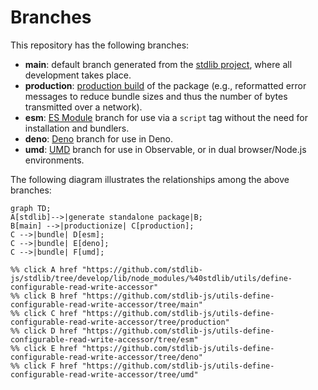 <!--

@license Apache-2.0

Copyright (c) 2022 The Stdlib Authors.

Licensed under the Apache License, Version 2.0 (the "License");
you may not use this file except in compliance with the License.
You may obtain a copy of the License at

    http://www.apache.org/licenses/LICENSE-2.0

Unless required by applicable law or agreed to in writing, software
distributed under the License is distributed on an "AS IS" BASIS,
WITHOUT WARRANTIES OR CONDITIONS OF ANY KIND, either express or implied.
See the License for the specific language governing permissions and
limitations under the License.

-->

# Branches

This repository has the following branches:

-   **main**: default branch generated from the [stdlib project][stdlib-url], where all development takes place.
-   **production**: [production build][production-url] of the package (e.g., reformatted error messages to reduce bundle sizes and thus the number of bytes transmitted over a network).
-   **esm**: [ES Module][esm-url] branch for use via a `script` tag without the need for installation and bundlers.
-   **deno**: [Deno][deno-url] branch for use in Deno.
-   **umd**: [UMD][umd-url] branch for use in Observable, or in dual browser/Node.js environments.

The following diagram illustrates the relationships among the above branches:

```mermaid
graph TD;
A[stdlib]-->|generate standalone package|B;
B[main] -->|productionize| C[production];
C -->|bundle| D[esm];
C -->|bundle| E[deno];
C -->|bundle| F[umd];

%% click A href "https://github.com/stdlib-js/stdlib/tree/develop/lib/node_modules/%40stdlib/utils/define-configurable-read-write-accessor"
%% click B href "https://github.com/stdlib-js/utils-define-configurable-read-write-accessor/tree/main"
%% click C href "https://github.com/stdlib-js/utils-define-configurable-read-write-accessor/tree/production"
%% click D href "https://github.com/stdlib-js/utils-define-configurable-read-write-accessor/tree/esm"
%% click E href "https://github.com/stdlib-js/utils-define-configurable-read-write-accessor/tree/deno"
%% click F href "https://github.com/stdlib-js/utils-define-configurable-read-write-accessor/tree/umd"
```

[stdlib-url]: https://github.com/stdlib-js/stdlib/tree/develop/lib/node_modules/%40stdlib/utils/define-configurable-read-write-accessor
[production-url]: https://github.com/stdlib-js/utils-define-configurable-read-write-accessor/tree/production
[deno-url]: https://github.com/stdlib-js/utils-define-configurable-read-write-accessor/tree/deno
[umd-url]: https://github.com/stdlib-js/utils-define-configurable-read-write-accessor/tree/umd
[esm-url]: https://github.com/stdlib-js/utils-define-configurable-read-write-accessor/tree/esm